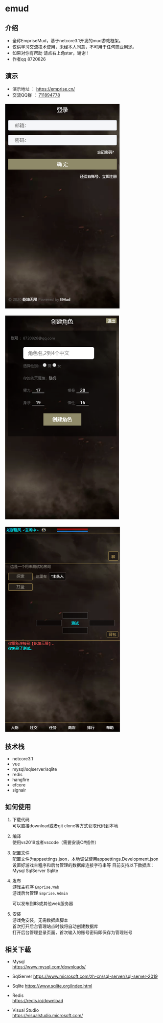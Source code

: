 # emud
## 介绍
* 全称EmpriseMud，基于netcore3.1开发的mud游戏框架。  
* 仅供学习交流技术使用，未经本人同意，不可用于任何商业用途。  
* 如果对你有帮助 请点右上角star，谢谢！  
* 作者qq  8720826
## 演示
* 演示地址 ： https://emprise.cn/
*  交流QQ群 ： <a target="_blank" href="//shang.qq.com/wpa/qunwpa?idkey=d1a2ea0e22e7dd1bdf325d2ff69b36004cc8f8f7ef643ab10a5aac257ad9a613">711894778</a>


####  ![登录页面](https://raw.githubusercontent.com/8720826/emud/master/doc/login.png)
####  ![创建角色](https://raw.githubusercontent.com/8720826/emud/master/doc/player.png)
####  ![游戏界面](https://raw.githubusercontent.com/8720826/emud/master/doc/game.png)

## 技术栈
* netcore3.1
* vue
* mysql/sqlserver/sqlite 
* redis
* hangfire
* efcore
* signalr

## 如何使用
1.  下载代码  
    可以直接download或者git clone等方式获取代码到本地   

2.  编译  
    使用vs2019或者vscode（需要安装C#插件）
	
3.  配置文件  
    配置文件为appsettings.json，本地调试使用appsettings.Development.json  
    设置好游戏主程序和后台管理的数据库连接字符串等
    目前支持以下数据库：
    Mysql
    SqlServer
    Sqlite
    
4.  发布  
    游戏主程序  ```Emprise.Web```  
	游戏后台管理 ```Emprise.Admin```  
	
	可以发布到IIS或其他web服务器
     
5.  安装  
	游戏免安装，无需数据库脚本  
	首次打开后台管理站点时候将自动创建数据库  
    打开后台管理登录页面，首次输入的账号密码即保存为管理账号  

##  相关下载
* Mysql   
https://www.mysql.com/downloads/

* SqlServer
https://www.microsoft.com/zh-cn/sql-server/sql-server-2019

* Sqlite
https://www.sqlite.org/index.html

* Redis  
https://redis.io/download

* Visual Studio    
https://visualstudio.microsoft.com/




	


    
